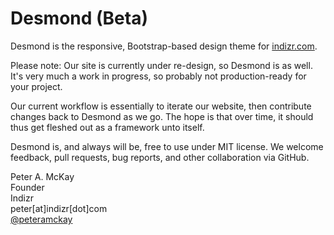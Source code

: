 # Desmond (Beta)

Desmond is the responsive, Bootstrap-based design theme for <a href="https://indizr.com">indizr.com</a>.

Please note: Our site is currently under re-design, so Desmond is as well. It's very much a work in progress, so probably not production-ready for your project. 

Our current workflow is essentially to iterate our website, then contribute changes back to Desmond as we go. The hope is that over time, it should thus get fleshed out as a framework unto itself.

Desmond is, and always will be, free to use under MIT license. We welcome feedback, pull requests, bug reports, and other collaboration via GitHub.

Peter A. McKay    
Founder   
Indizr    
peter[at]indizr[dot]com     
<a href="https://twitter.com/peteramckay">@peteramckay</a>		
